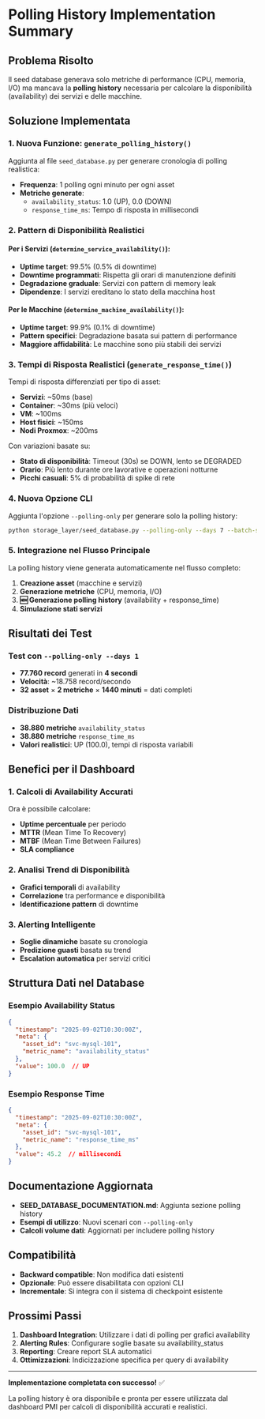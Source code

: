 # Polling History Implementation Summary

## Problema Risolto

Il seed database generava solo metriche di performance (CPU, memoria, I/O) ma mancava la **polling history** necessaria per calcolare la disponibilità (availability) dei servizi e delle macchine.

## Soluzione Implementata

### 1. Nuova Funzione: `generate_polling_history()`

Aggiunta al file `seed_database.py` per generare cronologia di polling realistica:

- **Frequenza**: 1 polling ogni minuto per ogni asset
- **Metriche generate**:
  - `availability_status`: 1.0 (UP), 0.0 (DOWN)
  - `response_time_ms`: Tempo di risposta in millisecondi

### 2. Pattern di Disponibilità Realistici

#### Per i Servizi (`determine_service_availability()`):
- **Uptime target**: 99.5% (0.5% di downtime)
- **Downtime programmati**: Rispetta gli orari di manutenzione definiti
- **Degradazione graduale**: Servizi con pattern di memory leak
- **Dipendenze**: I servizi ereditano lo stato della macchina host

#### Per le Macchine (`determine_machine_availability()`):
- **Uptime target**: 99.9% (0.1% di downtime)
- **Pattern specifici**: Degradazione basata sui pattern di performance
- **Maggiore affidabilità**: Le macchine sono più stabili dei servizi

### 3. Tempi di Risposta Realistici (`generate_response_time()`)

Tempi di risposta differenziati per tipo di asset:
- **Servizi**: ~50ms (base)
- **Container**: ~30ms (più veloci)
- **VM**: ~100ms
- **Host fisici**: ~150ms
- **Nodi Proxmox**: ~200ms

Con variazioni basate su:
- **Stato di disponibilità**: Timeout (30s) se DOWN, lento se DEGRADED
- **Orario**: Più lento durante ore lavorative e operazioni notturne
- **Picchi casuali**: 5% di probabilità di spike di rete

### 4. Nuova Opzione CLI

Aggiunta l'opzione `--polling-only` per generare solo la polling history:

```bash
python storage_layer/seed_database.py --polling-only --days 7 --batch-size 1000
```

### 5. Integrazione nel Flusso Principale

La polling history viene generata automaticamente nel flusso completo:

1. **Creazione asset** (macchine e servizi)
2. **Generazione metriche** (CPU, memoria, I/O)
3. **🆕 Generazione polling history** (availability + response_time)
4. **Simulazione stati servizi**

## Risultati dei Test

### Test con `--polling-only --days 1`

- **77.760 record** generati in **4 secondi**
- **Velocità**: ~18.758 record/secondo
- **32 asset** × **2 metriche** × **1440 minuti** = dati completi

### Distribuzione Dati

- **38.880 metriche** `availability_status`
- **38.880 metriche** `response_time_ms`
- **Valori realistici**: UP (100.0), tempi di risposta variabili

## Benefici per il Dashboard

### 1. Calcoli di Availability Accurati

Ora è possibile calcolare:
- **Uptime percentuale** per periodo
- **MTTR** (Mean Time To Recovery)
- **MTBF** (Mean Time Between Failures)
- **SLA compliance**

### 2. Analisi Trend di Disponibilità

- **Grafici temporali** di availability
- **Correlazione** tra performance e disponibilità
- **Identificazione pattern** di downtime

### 3. Alerting Intelligente

- **Soglie dinamiche** basate su cronologia
- **Predizione guasti** basata su trend
- **Escalation automatica** per servizi critici

## Struttura Dati nel Database

### Esempio Availability Status
```json
{
  "timestamp": "2025-09-02T10:30:00Z",
  "meta": {
    "asset_id": "svc-mysql-101",
    "metric_name": "availability_status"
  },
  "value": 100.0  // UP
}
```

### Esempio Response Time
```json
{
  "timestamp": "2025-09-02T10:30:00Z",
  "meta": {
    "asset_id": "svc-mysql-101", 
    "metric_name": "response_time_ms"
  },
  "value": 45.2  // millisecondi
}
```

## Documentazione Aggiornata

- **SEED_DATABASE_DOCUMENTATION.md**: Aggiunta sezione polling history
- **Esempi di utilizzo**: Nuovi scenari con `--polling-only`
- **Calcoli volume dati**: Aggiornati per includere polling history

## Compatibilità

- **Backward compatible**: Non modifica dati esistenti
- **Opzionale**: Può essere disabilitata con opzioni CLI
- **Incrementale**: Si integra con il sistema di checkpoint esistente

## Prossimi Passi

1. **Dashboard Integration**: Utilizzare i dati di polling per grafici availability
2. **Alerting Rules**: Configurare soglie basate su availability_status
3. **Reporting**: Creare report SLA automatici
4. **Ottimizzazioni**: Indicizzazione specifica per query di availability

---

**Implementazione completata con successo!** ✅

La polling history è ora disponibile e pronta per essere utilizzata dal dashboard PMI per calcoli di disponibilità accurati e realistici.
